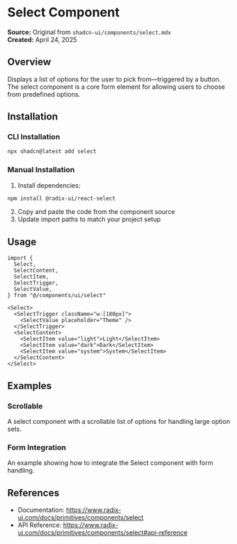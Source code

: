 # Select Component

**Source:** Original from `shadcn-ui/components/select.mdx`  
**Created:** April 24, 2025  

## Overview
Displays a list of options for the user to pick from—triggered by a button. The select component is a core form element for allowing users to choose from predefined options.

## Installation

### CLI Installation
```bash
npx shadcn@latest add select
```

### Manual Installation
1. Install dependencies:
```bash
npm install @radix-ui/react-select
```
2. Copy and paste the code from the component source
3. Update import paths to match your project setup

## Usage

```tsx
import {
  Select,
  SelectContent,
  SelectItem,
  SelectTrigger,
  SelectValue,
} from "@/components/ui/select"
```

```tsx
<Select>
  <SelectTrigger className="w-[180px]">
    <SelectValue placeholder="Theme" />
  </SelectTrigger>
  <SelectContent>
    <SelectItem value="light">Light</SelectItem>
    <SelectItem value="dark">Dark</SelectItem>
    <SelectItem value="system">System</SelectItem>
  </SelectContent>
</Select>
```

## Examples

### Scrollable
A select component with a scrollable list of options for handling large option sets.

### Form Integration
An example showing how to integrate the Select component with form handling.

## References
- Documentation: https://www.radix-ui.com/docs/primitives/components/select
- API Reference: https://www.radix-ui.com/docs/primitives/components/select#api-reference
